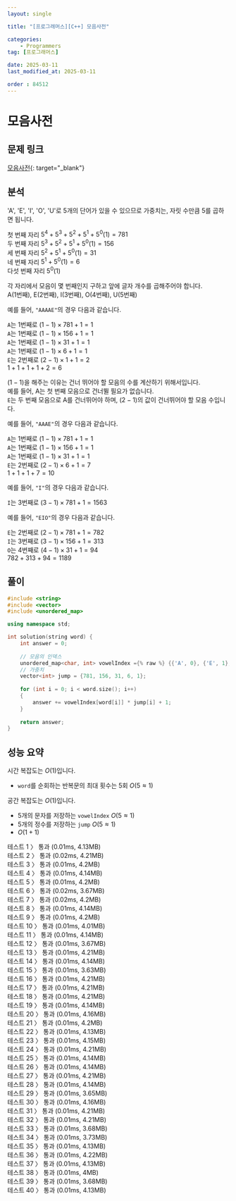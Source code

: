 ```yaml
---
layout: single

title: "[프로그래머스][C++] 모음사전"

categories:
    - Programmers
tag: [프로그래머스]

date: 2025-03-11
last_modified_at: 2025-03-11

order : 84512
---
```


# 모음사전

## 문제 링크

[모음사전](https://school.programmers.co.kr/learn/courses/30/lessons/84512){: target="_blank"}

## 분석

'A', 'E', 'I', 'O', 'U'로 5개의 단어가 있을 수 있으므로 가중치는, 자릿 수만큼 5를 곱하면 됩니다.  

첫 번째 자리 $5^4 + 5^3 + 5^2 + 5^1 + 5^0(1) = 781$  
두 번째 자리 $5^3 + 5^2 + 5^1 + 5^0(1) = 156$  
세 번째 자리 $5^2 + 5^1 + 5^0(1) = 31$  
네 번째 자리 $5^1 + 5^0(1) = 6$  
다섯 번째 자리 $5^0(1)$

각 자리에서 모음이 몇 번째인지 구하고 앞에 글자 개수를 곱해주어야 합니다.  
A(1번째), E(2번째), I(3번째), O(4번째), U(5번째)

예를 들어, `"AAAAE"`의 경우 다음과 같습니다.

`A`는 1번째로 $(1 - 1) \times 781 + 1 = 1$  
`A`는 1번째로 $(1 - 1) \times 156 + 1 = 1$  
`A`는 1번째로 $(1 - 1) \times 31 + 1 = 1$  
`A`는 1번째로 $(1 - 1) \times 6 + 1 = 1$  
`E`는 2번째로 $(2 - 1) \times 1 + 1 = 2$  
$1 + 1 + 1 + 1 + 2 = 6$

$(1 - 1)$을 해주는 이유는 건너 뛰어야 할 모음의 수를 계산하기 위해서입니다.  
예를 들어, A는 첫 번째 모음으로 건너뛸 필요가 없습니다.  
`E`는 두 번째 모음으로 A를 건너뛰어야 하며, $(2 - 1)$의 값이 건너뛰어야 할 모음 수입니다.

예를 들어, `"AAAE"`의 경우 다음과 같습니다.

`A`는 1번째로 $(1 - 1) \times 781 + 1 = 1$  
`A`는 1번째로 $(1 - 1) \times 156 + 1 = 1$  
`A`는 1번째로 $(1 - 1) \times 31 + 1 = 1$  
`E`는 2번째로 $(2 - 1) \times 6 + 1 = 7$  
$1 + 1 + 1 + 7 = 10$

예를 들어, `"I"`의 경우 다음과 같습니다.

`I`는 3번째로 $(3 - 1) \times 781 + 1 = 1563$

예를 들어, `"EIO"`의 경우 다음과 같습니다.

`E`는 2번째로 $(2 - 1) \times 781 + 1 = 782$  
`I`는 3번째로 $(3 - 1) \times 156 + 1 = 313$  
`O`는 4번째로 $(4 - 1) \times 31 + 1 = 94$  
$782 + 313 + 94 = 1189$

## 풀이

```cpp
#include <string>
#include <vector>
#include <unordered_map>

using namespace std;

int solution(string word) {
    int answer = 0;
    
    // 모음의 인덱스
    unordered_map<char, int> vowelIndex ={% raw %} {{'A', 0}, {'E', 1}, {'I', 2}, {'O', 3}, {'U', 4}}; {% endraw %}
    // 가중치
    vector<int> jump = {781, 156, 31, 6, 1};
    
    for (int i = 0; i < word.size(); i++)
    {
        answer += vowelIndex[word[i]] * jump[i] + 1;
    }
    
    return answer;
}
```

## 성능 요약

시간 복잡도는 $O(1)$입니다.

- `word`를 순회하는 반복문의 최대 횟수는 5회 $O(5 \approx 1)$

공간 복잡도는 $O(1)$입니다.

- 5개의 문자를 저장하는 `vowelIndex` $O(5 \approx 1)$
- 5개의 정수를 저장하는 `jump` $O(5 \approx 1)$
- $O(1 + 1)$

테스트 1 〉 통과 (0.01ms, 4.13MB)  
테스트 2 〉 통과 (0.02ms, 4.21MB)  
테스트 3 〉 통과 (0.01ms, 4.2MB)  
테스트 4 〉 통과 (0.01ms, 4.14MB)  
테스트 5 〉 통과 (0.01ms, 4.2MB)  
테스트 6 〉 통과 (0.02ms, 3.67MB)  
테스트 7 〉 통과 (0.02ms, 4.2MB)  
테스트 8 〉 통과 (0.01ms, 4.14MB)  
테스트 9 〉 통과 (0.01ms, 4.2MB)  
테스트 10 〉 통과 (0.01ms, 4.01MB)  
테스트 11 〉 통과 (0.01ms, 4.14MB)  
테스트 12 〉 통과 (0.01ms, 3.67MB)  
테스트 13 〉 통과 (0.01ms, 4.21MB)  
테스트 14 〉 통과 (0.01ms, 4.14MB)  
테스트 15 〉 통과 (0.01ms, 3.63MB)  
테스트 16 〉 통과 (0.01ms, 4.21MB)  
테스트 17 〉 통과 (0.01ms, 4.21MB)  
테스트 18 〉 통과 (0.01ms, 4.21MB)  
테스트 19 〉 통과 (0.01ms, 4.14MB)  
테스트 20 〉 통과 (0.01ms, 4.16MB)  
테스트 21 〉 통과 (0.01ms, 4.2MB)  
테스트 22 〉 통과 (0.01ms, 4.13MB)  
테스트 23 〉 통과 (0.01ms, 4.15MB)  
테스트 24 〉 통과 (0.01ms, 4.21MB)  
테스트 25 〉 통과 (0.01ms, 4.14MB)  
테스트 26 〉 통과 (0.01ms, 4.14MB)  
테스트 27 〉 통과 (0.01ms, 4.21MB)  
테스트 28 〉 통과 (0.01ms, 4.14MB)  
테스트 29 〉 통과 (0.01ms, 3.65MB)  
테스트 30 〉 통과 (0.01ms, 4.16MB)  
테스트 31 〉 통과 (0.01ms, 4.21MB)  
테스트 32 〉 통과 (0.01ms, 4.21MB)  
테스트 33 〉 통과 (0.01ms, 3.68MB)  
테스트 34 〉 통과 (0.01ms, 3.73MB)  
테스트 35 〉 통과 (0.01ms, 4.13MB)  
테스트 36 〉 통과 (0.01ms, 4.22MB)  
테스트 37 〉 통과 (0.01ms, 4.13MB)  
테스트 38 〉 통과 (0.01ms, 4MB)  
테스트 39 〉 통과 (0.01ms, 3.68MB)  
테스트 40 〉 통과 (0.01ms, 4.13MB)  